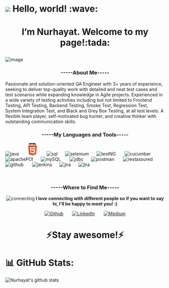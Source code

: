 
<h1><img src="https://emojis.slackmojis.com/emojis/images/1531849430/4246/blob-sunglasses.gif?1531849430" width="30"/>  Hello, world! :wave: </h1>

<h1> <p align="center">I’m Nurhayat. Welcome to my page!:tada:</p></h1>



![image](https://user-images.githubusercontent.com/108660163/197409215-e1dda3a2-aa46-4100-a79a-db9ed760944e.png)

<h3><p align="center"> -----About Me-----</p></h3>
Passionate and solution-oriented QA Engineer with 3+ years of experience, seeking to deliver top-quality work with detailed and neat test cases and test scenarios while expanding knowledge in Agile projects. Experienced in a wide variety of testing activities including but not limited to Frontend Testing, API Testing, Backend Testing, Smoke Test, Regression Test, System Integration Test, and Black and Grey Box Testing, at all test levels. A flexible team player, self-motivated bug hunter, and creative thinker with outstanding communication skills.

<h3><p align="center">-----My Languages and Tools-----</p></h3>
<p align="left"> <img src="https://upload.wikimedia.org/wikipedia/tr/thumb/2/2e/Java_Logo.svg/300px-Java_Logo.svg.png?20111229210123" alt="java" width="40" height="40"/>&nbsp;&nbsp;&nbsp;&nbsp;&nbsp;
<img src="https://raw.githubusercontent.com/devicons/devicon/master/icons/html5/html5-original-wordmark.svg" alt="html" width="40" height="40"/>&nbsp;&nbsp;&nbsp;&nbsp;&nbsp;
<img src="https://upload.wikimedia.org/wikipedia/commons/thumb/8/87/Sql_data_base_with_logo.png/800px-Sql_data_base_with_logo.png?20210130181641" alt="sql" width="40" height="40"/>&nbsp;&nbsp;&nbsp;&nbsp;&nbsp;
<img src="https://raw.githubusercontent.com/detain/svg-logos/780f25886640cef088af994181646db2f6b1a3f8/svg/selenium-logo.svg" alt="selenium" width="40" height="40"/>&nbsp;&nbsp;&nbsp;&nbsp;&nbsp;
<img src="https://i0.wp.com/blog.knoldus.com/wp-content/uploads/2020/01/TESTNG.png?resize=1024%2C576&ssl=1" alt="testNG" width="40" height="40"/>
&nbsp;&nbsp;&nbsp;&nbsp;&nbsp;
<img src="https://images.g2crowd.com/uploads/product/image/large_detail/large_detail_c40984fae76060168e91322094f05421/cucumber.png" alt="cucumber" width="40" height="40"/>&nbsp;&nbsp;&nbsp;&nbsp;&nbsp;
<img src="https://static.javatpoint.com/apache-poi/images/apache-poi-tutorial.png" alt="apachePOI" width="40" height="40"/>&nbsp;&nbsp;&nbsp;&nbsp;&nbsp;
<img src="https://logo-download.com/wp-content/data/images/svg/MySQL-logo.svg" alt="mySQL" width="40" height="40"/> &nbsp;&nbsp;&nbsp;&nbsp;&nbsp;
<img src="https://nehajain216.github.io/img/jdbc.png" alt="jdbc" width="40" height="40"/>&nbsp;&nbsp;&nbsp;&nbsp;&nbsp;
<img src="https://voyager.postman.com/logo/postman-logo-orange-stacked.svg" alt="postman" width="40" height="40"/> &nbsp;&nbsp;&nbsp;&nbsp;&nbsp;
<img src="https://avatars.githubusercontent.com/u/19369327?s=200&v=4" alt="restassured" width="40" height="40"/> &nbsp;&nbsp;&nbsp;&nbsp;&nbsp;
<img src="https://lthub.ubc.ca/files/2021/06/GitHub-Logo.png" alt="github" width="40" height="40"/> &nbsp;&nbsp;&nbsp;&nbsp;&nbsp;
<img src="https://upload.wikimedia.org/wikipedia/commons/thumb/e/e9/Jenkins_logo.svg/1200px-Jenkins_logo.svg.png" alt="jenkins" width="40" height="40"/>&nbsp;&nbsp;&nbsp;&nbsp;&nbsp;
<img src="https://itsm.yeditepe.edu.tr/images/atlassian-jira-logo-large.png" alt="jira" width="40" height="40"/>&nbsp;&nbsp;&nbsp;&nbsp;&nbsp;
<img src="https://cpng.pikpng.com/pngl/s/561-5613333_cutting-edge-test-management-graphic-design-clipart.png" alt="jira" width="40" height="40"/></p>&nbsp;&nbsp;&nbsp;&nbsp;&nbsp;

<h3><p align="center">-----Where to Find Me-----</p></h3>
<p align="center"><img src="https://camo.githubusercontent.com/ec0df7b334d15078e980be8f26f35f1bd6f004eaa4a121db42fed361360c1817/68747470733a2f2f6d656469612e67697068792e636f6d2f6d656469612f4c6e516a7057614f4e386e68723231764e572f67697068792e676966" alt="connecting" width="40" height="40"/>  <b>I love connecting with different people so if you want to say hi, I'll be happy to meet you! :)  </b></p>
<p align="center"> <a href="https://github.com/nurhayatkoklu" target="_blank"><img alt="Github" src="https://img.shields.io/badge/GitHub-%2312100E.svg?&style=for-the-badge&logo=Github&logoColor=white" /></a>&nbsp;&nbsp;&nbsp;&nbsp;&nbsp;&nbsp; <a href="https://www.linkedin.com/in/koklunurhayat/" target="_blank"><img alt="LinkedIn" src="https://img.shields.io/badge/linkedin-%230077B5.svg?&style=for-the-badge&logo=linkedin&logoColor=white" /></a> &nbsp;&nbsp;&nbsp;&nbsp;&nbsp;&nbsp;<a href="https://medium.com/@nurhayatkoklu" target="_blank"><img alt="Medium" src="https://img.shields.io/badge/medium-%2312100E.svg?&style=for-the-badge&logo=medium&logoColor=white" /></a>
</p>


<h1> <p align="center"> ⚡️Stay awesome!⚡️</p></h1>


# 📊 GitHub Stats:
![Nurhayat's github stats](https://github-readme-stats.vercel.app/api?username=nurhayatkoklu)




